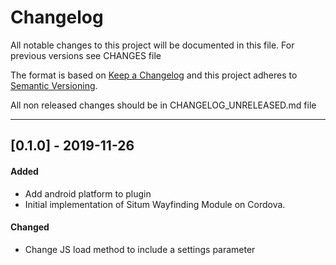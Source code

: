 # Changelog
All notable changes to this project will be documented in this file. For previous versions see CHANGES file

The format is based on [Keep a Changelog](http://keepachangelog.com/en/1.0.0/)
and this project adheres to [Semantic Versioning](http://semver.org/spec/v2.0.0.html).

All non released changes should be in CHANGELOG_UNRELEASED.md file

---------

## [0.1.0] - 2019-11-26

#### Added
* Add android platform to plugin
* Initial implementation of Situm Wayfinding Module on Cordova.

#### Changed
* Change JS load method to include a settings parameter
